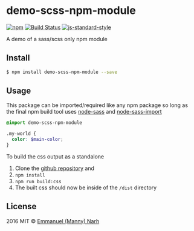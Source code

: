 # demo-scss-npm-module 

[![npm][npm-image]][npm-url] [![Build Status][travis-image]][travis-url]  [![js-standard-style][standard-image]][standard-url]

A demo of a sass/scss only npm module

## Install

```sh
$ npm install demo-scss-npm-module --save 
```

## Usage
This package can be imported/required like any npm package so long as the final npm build tool uses [node-sass](https://www.npmjs.com/package/node-sass) and [node-sass-import](https://www.npmjs.com/package/node-sass-import)

```scss
@import demo-scss-npm-module

.my-world {
  color: $main-color;
}
```

To build the css output as a standalone
1. Clone the [github repository](https://github.com/anarh/demo-scss-npm-module) and
2. `npm install`
3. `npm run build:css`
4. The built css should now be inside of the `/dist` directory

## License

2016 MIT © [Emmanuel (Manny) Narh]()

[travis-image]: https://travis-ci.org/anarh/demo-scss-npm-module.svg?branch=master
[travis-url]: https://travis-ci.org/anarh/demo-scss-npm-module
[npm-image]: https://img.shields.io/npm/v/demo-scss-npm-module.svg?style=flat
[npm-url]: https://npmjs.org/package/demo-scss-npm-module
[standard-image]: https://img.shields.io/badge/code%20style-standard-brightgreen.svg?style=flat
[standard-url]: http://standardjs.com/
[coveralls-image]: https://coveralls.io/repos/anarh/demo-scss-npm-module/badge.svg?branch=master&service=github
[coveralls-url]: https://coveralls.io/r/anarh/demo-scss-npm-module
